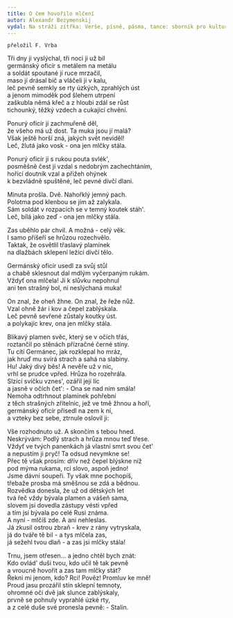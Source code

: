 ```yaml
---
title: O čem hovořilo mlčení 
autor: Alexandr Bezymenskij
vydal: Na stráži zítřka: Verše, písně, pásma, tance: sborník pro kulturní práci v armádě a pro vojenská kola STM; Naše vojsko, Praha, 1950
---
```


    přeložil F. Vrba

Tři dny ji vyslýchal, tři noci ji už bil   
germánský oficír s metálem na metálu    
a soldát spoutané jí ruce mrzačil,  
maso jí drásal bič a vláčeli ji v kalu,   
leč pevně semkly se rty úzkých, zprahlých úst  
a jenom mimoděk pod šlehem utrpení   
zaškubla němá křeč a z hloubi zdál se růst  
tichounký, těžký vzdech a cukající chvění.

Ponurý oficír jí zachmuřeně děl,  
že všeho má už dost. Ta muka jsou jí malá?   
Však ještě horší zná, jakých svět neviděl!   
Leč, žlutá jako vosk - ona jen mlčky stála.

Ponurý oficír jí s rukou pouta svlék',  
posměšně čest jí vzdal s nedobrým zachechtáním,  
hořící doutník vzal a přižeh ohýnek   
k bezvládně spuštěné, leč pevné dívčí dlani.

Minuta prošla. Dvě. Nahořklý jemný pach.   
Polotma pod klenbou se jím až zalykala.   
Sám soldát v rozpacích se v temný koutek stáh'.   
Leč, bílá jako zeď - ona jen mlčky stála.   

Zas uběhlo pár chvil. A možná - celý věk.   
I samo příšeří se hrůzou rozechvělo.   
Taktak, že osvětlil třaslavý plamínek   
na dlažbách sklepení ležící dívčí tělo.

Germánský oficír usedl za svůj stůl    
a chabě sklesnout dal mdlým vyčerpaným rukám.   
Vždyť ona mlčela! Ji k slůvku nepohnul   
ani ten strašný bol, ni neslýchaná muka!

On znal, že oheň žhne. On znal, že řeže nůž.  
Vzal ohně žár i kov a čepel zablýskala.  
Leč pevně sevřené zůstaly koutky úst.  
a polykajíc krev, ona jen mlčky stála.

Blikavý plamen svěc, který se v očích třás,   
roztančil po stěnách přízračné černé stíny.   
Tu cítí Germánec, jak rozklepal ho mráz,  
jak hruď mu svírá strach a sahá na slabiny.  
Hu! Jaký divý běs! A nevěře už v nic,   
vrhl se prudce vpřed. Hrůza ho rozehrála.   
Slzící svíčku vznes', ozářil její líc   
a jasně v očích čet': - Ona se nad ním smála!   
Nemoha odtrhnout plamínek pohřební    
z těch strašných zřítelnic, jež ve tmě žhnou a hoří,  
germánský oficír přisedl na zem k ní,    
a vzteky bez sebe, ztrnule oslovil ji:

Vše rozhodnuto už. A skončím s tebou hned.   
Neskrývám: Podlý strach a hrůza mnou teď třese.  
Vždyť ve tvých panenkách já vlastní smrt svou čet'   
a nepustím ji pryč! Ta odsud nevymkne se!    
Přec tě však prosím: dřív než čepel blýskne níž    
pod mýma rukama, rci slovo, aspoň jedno!    
Jsme dávní soupeři. Ty však mne pochopíš,   
třebaže prosba má směšnou se zdá a bědnou.   
Rozvědka donesla, že už od dětských let   
tvá řeč vždy bývala plamen a vášeň sama,   
slovem jsi dovedla zástupy vésti vpřed  
a tím jsi bývala po celé Rusi známa.    
A nyní - mlčíš zde. A ani nehleslas.  
Já zkusil ostrou zbraň - krev z rány vytryskala,   
já do tváře tě bil - a tys mlčela zas,    
já sežehl tvou dlaň - a zas jsi mlčky stála!

Trnu, jsem otřesen... a jedno chtěl bych znát:   
Kdo ovlád' duši tvou, kdo učil tě tak pevně      
a vroucně hovořit a zas tam mlčky stát?    
Řekni mi jenom, kdo? Rci! Pověz! Promluv ke mně!   
Proud jasu prozářil stín sklepní temnoty,   
ohromné oči dvě jak slunce zablýskaly,  
prvně se pohnuly vyprahlé úzké rty,   
a z celé duše své pronesla pevně: - Stalin.